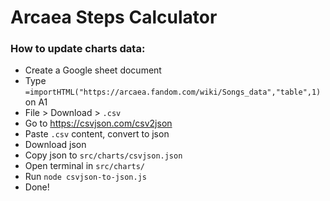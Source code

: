 # Arcaea Steps Calculator

### How to update charts data:

* Create a Google sheet document
* Type `=importHTML("https://arcaea.fandom.com/wiki/Songs_data","table",1)` on A1
* File > Download > `.csv`
* Go to https://csvjson.com/csv2json
* Paste `.csv` content, convert to json
* Download json
* Copy json to `src/charts/csvjson.json`
* Open terminal in `src/charts/`
* Run `node csvjson-to-json.js`
* Done!
